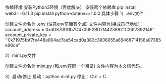 依赖环境
安装Python3环境（百度解决）
     安装两个依赖库
pip install web3==6.11.3 
pip install python-dotenv==1.0.0
具体步骤
1）.env文件

创建文件命名为 .env (注意env前面有个点)
文件内容为(换成自己地址)：
account_address = 0xdD870fA1b7C4700F2BD7f44238821C26f7392148”
account_private_key = ''0x71975fbf7fe448e004ac7ae54cad0a383c3906055a65468714156a07385e96ce”

2）mint.py文件

创建文件命名为 mint.py (和.env在同一个目录)
文件内容为本文档代码。

3）启动/停止
启动：python mint.py
停止：Ctrl + C
